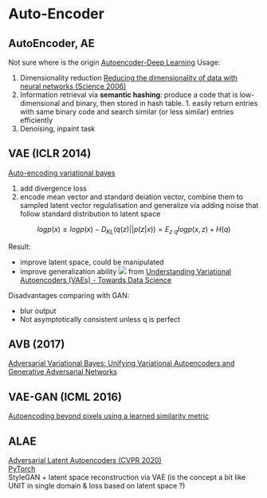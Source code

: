 # Auto-Encoder
## AutoEncoder, AE
Not sure where is the origin
[Autoencoder-Deep Learning](https://www.deeplearningbook.org/contents/autoencoders.html)
Usage:
1. Dimensionality reduction [Reducing the dimensionality of data with neural networks (Science 2006)](https://dbirman.github.io/learn/hierarchy/pdfs/Hinton2006.pdf)  
2. Information retrieval via **semantic hashing**: produce a code that is low-dimensional and binary, then stored in hash table. 1. easily return entries with same binary code and search similar (or less similar) entries efficiently
3. Denoising, inpaint task

## VAE (ICLR 2014)
[Auto-encoding variational bayes](https://arxiv.org/abs/1312.6114)  
1. add divergence loss
2. encode mean vector and standard deiation vector, combine them to sampled latent vector
regulatisation and generalize via adding noise that follow standard distribution to latent space
```math
log p(x) \geq log p(x) - D_{KL}(q(z)||p(z|x)) = E_{z~q} log p(x,z) + H(q)
```
Result:
* improve latent space, could be manipulated
* improve generalization ability
![](https://miro.medium.com/max/2000/1*9ouOKh2w-b3NNOVx4Mw9bg@2x.png) from [Understanding Variational Autoencoders (VAEs) - Towards Data Science](https://towardsdatascience.com/understanding-variational-autoencoders-vaes-f70510919f73)

Disadvantages comparing with GAN:
* blur output
* Not asymptotically consistent unless q is perfect

## AVB (2017)
[Adversarial Variational Bayes: Unifying Variational Autoencoders and Generative Adversarial Networks](https://arxiv.org/abs/1701.04722)

## VAE-GAN (ICML 2016)
[Autoencoding beyond pixels using a learned similarity metric](https://arxiv.org/abs/1512.09300)

## ALAE
[Adversarial Latent Autoencoders (CVPR 2020)](https://arxiv.org/pdf/2004.04467v1.pdf)  
[PyTorch](https://github.com/podgorskiy/ALAE)  
StyleGAN + latent space reconstruction via VAE (is the concept a bit like UNIT in single domain & loss based on latent space ?)
